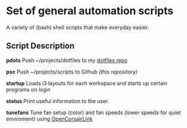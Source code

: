 # Set of general automation scripts
A variety of (bash) shell  scripts that make everyday easier.

## Script Description

**pdots**
Push ~/projects/dotfiles to my [dotfiles repo](https://github.com/akomis/dotfiles)

**psc**
Push ~/projects/scripts to Github _(this repository)_

**startup**
Loads i3 layouts for each workspace and starts up certain programs on login

**status**
Print useful information to the user. 

**tunefans**
Tune fan setup (color) and fan speeds (lower speeds for quiet enviroment)  using [OpenCorsairLink](https://github.com/audiohacked/OpenCorsairLink)

